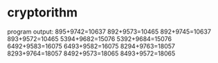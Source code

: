 # cryptorithm

program output:
895+9742=10637
892+9573=10465
892+9745=10637
893+9572=10465
5394+9682=15076
5392+9684=15076
6492+9583=16075
6493+9582=16075
8294+9763=18057
8293+9764=18057
8492+9573=18065
8493+9572=18065
